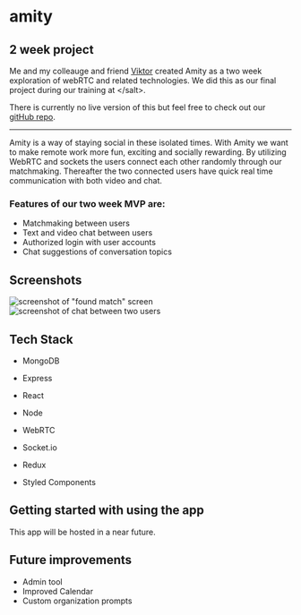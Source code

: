 

# amity
## 2 week project

Me and my colleauge and friend [Viktor](https://github.com/ViktorNorman) created Amity as a two week exploration of webRTC and related technologies. We did this as our final project during our training at \</salt>.

There is currently no live version of this but feel free to check out our [gitHub repo](https://github.com/superlistic/amity).
_______________________

Amity is a way of staying social in these isolated times. With Amity we want to make remote work more fun, exciting and socially rewarding. By utilizing WebRTC and sockets the users connect each other randomly through our matchmaking. Thereafter the two connected users have quick real time communication with both video and chat.


### Features of our two week MVP are:
- Matchmaking between users
- Text and video chat between users
- Authorized login with user accounts 
- Chat suggestions of conversation topics

## Screenshots
![screenshot of "found match" screen](https://user-images.githubusercontent.com/67574043/101093120-9b434b80-35ba-11eb-910d-b90c7d0b2db4.png)
![screenshot of chat between two users](https://user-images.githubusercontent.com/67574043/101093290-d34a8e80-35ba-11eb-824b-040250a74435.png)


## Tech Stack
- MongoDB
- Express
- React
- Node

- WebRTC
- Socket.io
- Redux
- Styled Components

## Getting started with using the app
This app will be hosted in a near future.

## Future improvements
- Admin tool
- Improved Calendar
- Custom organization prompts

